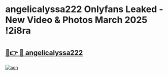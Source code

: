 # angelicalyssa222 Onlyfans Leaked - New Video & Photos March 2025 !2i8ra

# <h2><a href="https://7zgdjq.iuczelnia.edu.pl?title=angelicalyssa222&ref=2i8ra">🔗👉 🔴 angelicalyssa222</a></h2>

[![acn](https://github.com/user-attachments/assets/0f9c940e-d8b0-45ae-aac7-cd30a18b3e1c)](https://7zgdjq.iuczelnia.edu.pl?title=angelicalyssa222&ref=2i8ra)

